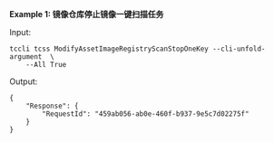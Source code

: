 **Example 1: 镜像仓库停止镜像一键扫描任务**



Input: 

```
tccli tcss ModifyAssetImageRegistryScanStopOneKey --cli-unfold-argument  \
    --All True
```

Output: 
```
{
    "Response": {
        "RequestId": "459ab056-ab0e-460f-b937-9e5c7d02275f"
    }
}
```

